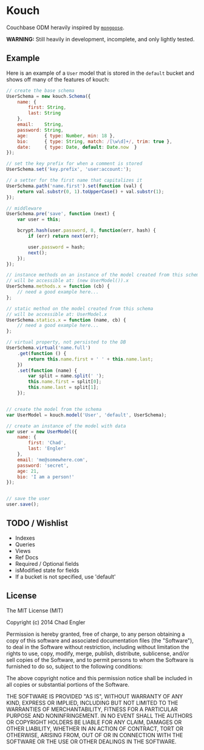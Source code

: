 # Kouch

Couchbase ODM heravily inspired by [`mongoose`][0].

**WARNING:** Still heavily in development, incomplete, and only lightly tested.

[0]: https://github.com/LearnBoost/mongoose

## Example

Here is an example of a `User` model that is stored in the `default` bucket and shows off many of the features of kouch:

```javascript
// create the base schema
UserSchema = new kouch.Schema({
    name: {
        first: String,
        last: String
    },
    email:    String,
    password: String,
    age:      { type: Number, min: 18 },
    bio:      { type: String, match: /[\w\d]+/, trim: true },
    date:     { type: Date, default: Date.now  }
});

// set the key prefix for when a comment is stored
UserSchema.set('key.prefix', 'user:account:');

// a setter for the first name that capitalizes it
UserSchema.path('name.first').set(function (val) {
    return val.substr(0, 1).toUpperCase() + val.substr(1);
});

// middleware
UserSchema.pre('save', function (next) {
    var user = this;

    bcrypt.hash(user.password, 8, function(err, hash) {
        if (err) return next(err);

        user.password = hash;
        next();
    });
});

// instance methods on an instance of the model created from this schema
// will be accessible at: (new UserModel()).x
UserSchema.methods.x = function (cb) {
    // need a good example here...
};

// static method on the model created from this schema
// will be accessible at: UserModel.x
UserSchema.statics.x = function (name, cb) {
    // need a good example here...
};

// virtual property, not persisted to the DB
UserSchema.virtual('name.full')
    .get(function () {
        return this.name.first + ' ' + this.name.last;
    })
    .set(function (name) {
        var split = name.split(' ');
        this.name.first = split[0];
        this.name.last = split[1];
    });


// create the model from the schema
var UserModel = kouch.model('User', 'default', UserSchema);

// create an instance of the model with data
var user = new UserModel({
    name: {
        first: 'Chad',
        last: 'Engler'
    },
    email: 'me@somewhere.com',
    password: 'secret',
    age: 21,
    bio: 'I am a person!'
});


// save the user
user.save();
```

## TODO / Wishlist

- Indexes
- Queries
- Views
- Ref Docs
- Required / Optional fields
- isModified state for fields
- If a bucket is not specified, use 'default'

## License

The MIT License (MIT)

Copyright (c) 2014 Chad Engler

Permission is hereby granted, free of charge, to any person obtaining a copy
of this software and associated documentation files (the "Software"), to deal
in the Software without restriction, including without limitation the rights
to use, copy, modify, merge, publish, distribute, sublicense, and/or sell
copies of the Software, and to permit persons to whom the Software is
furnished to do so, subject to the following conditions:

The above copyright notice and this permission notice shall be included in
all copies or substantial portions of the Software.

THE SOFTWARE IS PROVIDED "AS IS", WITHOUT WARRANTY OF ANY KIND, EXPRESS OR
IMPLIED, INCLUDING BUT NOT LIMITED TO THE WARRANTIES OF MERCHANTABILITY,
FITNESS FOR A PARTICULAR PURPOSE AND NONINFRINGEMENT. IN NO EVENT SHALL THE
AUTHORS OR COPYRIGHT HOLDERS BE LIABLE FOR ANY CLAIM, DAMAGES OR OTHER
LIABILITY, WHETHER IN AN ACTION OF CONTRACT, TORT OR OTHERWISE, ARISING FROM,
OUT OF OR IN CONNECTION WITH THE SOFTWARE OR THE USE OR OTHER DEALINGS IN
THE SOFTWARE.
